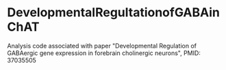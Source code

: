 # DevelopmentalRegultationofGABAinChAT
Analysis code associated with paper "Developmental Regulation of GABAergic gene expression in forebrain cholinergic neurons", PMID: 37035505
